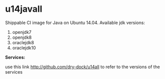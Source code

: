 u14javall
===============

Shippable CI image for Java on Ubuntu 14.04. Available jdk versions:

1. openjdk7
2. openjdk8
3. oraclejdk8
4. oraclejdk10

**Services:**

use this link http://github.com/dry-dock/u14all to refer to the versions of the services

